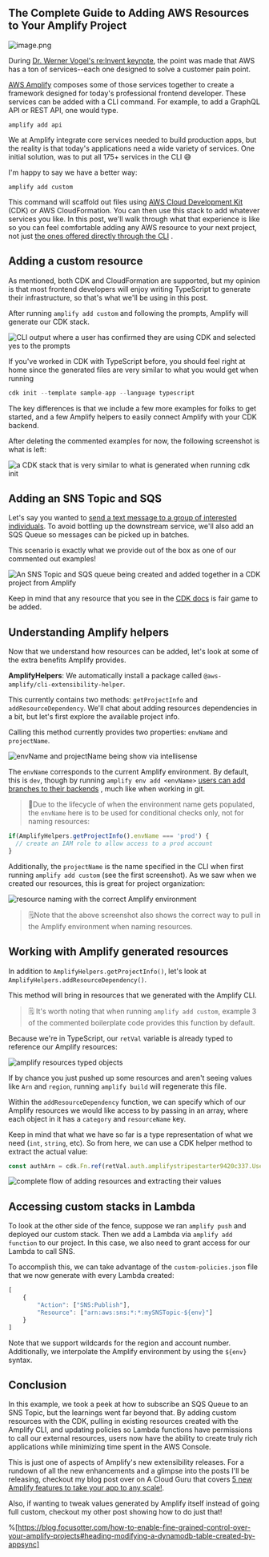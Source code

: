 ## The Complete Guide to Adding AWS Resources to Your Amplify Project


![image.png](https://cdn.hashnode.com/res/hashnode/image/upload/v1638891565224/1Xa3SzL8f.png)

During  [Dr. Werner Vogel's re:Invent keynote](https://www.youtube.com/watch?v=8_Xs8Ik0h1w), the point was made that AWS has a ton of services--each one designed to solve a customer pain point.

 [AWS Amplify](https://docs.amplify.aws) composes some of those services together to create a framework designed for today's professional frontend developer. These services can be added with a CLI command. For example, to add a GraphQL API or REST API, one would type.

`amplify add api`

We at Amplify integrate core services needed to build production apps, but the reality is that today's applications need a wide variety of services. One initial solution, was to put all 175+ services in the CLI 😅

I'm happy to say we have a better way:

`amplify add custom`

This command will scaffold out files using  [AWS Cloud Development Kit](https://aws.amazon.com/cdk/) (CDK) or AWS CloudFormation.  You can then use this stack to add whatever services you like. In this post, we'll walk through what that experience is like so you can feel comfortable adding any AWS resource to your next project,  not just [the ones offered directly through the CLI](https://docs.amplify.aws/cli/) .

## Adding a custom resource

As mentioned, both CDK and CloudFormation are supported, but my opinion is that most frontend developers will enjoy writing TypeScript to generate their infrastructure, so that's what we'll be using in this post. 

After running `amplify add custom` and following the prompts, Amplify will generate our CDK stack.

![CLI output where a user has confirmed they are using CDK and selected yes to the prompts](https://cdn.hashnode.com/res/hashnode/image/upload/v1638978503725/PiK4HVO8l.png)

If you've worked in CDK with TypeScript before, you should feel right at home since the generated files are very similar to what you would get when running 

```js
cdk init --template sample-app --language typescript
```

The key differences is that we include a few more examples for folks to get started, and a few Amplify helpers to easily connect Amplify with your CDK backend.

After deleting the commented examples for now, the following screenshot is what is left:

![a CDK stack that is very similar to what is generated when running cdk init](https://cdn.hashnode.com/res/hashnode/image/upload/v1638979030116/MHwL2vG6lN.png)

## Adding an SNS Topic and SQS 

Let's say you wanted to [send a text message to a group of interested individuals](https://blog.focusotter.com/send-an-sms-to-customers-using-react-and-aws-amplify). To avoid bottling up the downstream service, we'll also add an SQS Queue so messages can be picked up in batches.

This scenario is exactly what we provide out of the box as one of our commented out examples!

![An SNS Topic and SQS queue being created and added together in a CDK project from Amplify](https://cdn.hashnode.com/res/hashnode/image/upload/v1638981331864/h-hf6IhVl.png)

Keep in mind that any resource that you see in the  [CDK docs](https://docs.aws.amazon.com/cdk/api/latest/) is fair game to be added.

## Understanding Amplify helpers

Now that we understand how resources can be added, let's look at some of the extra benefits Amplify provides.

**AmplifyHelpers**: We automatically install a package called `@aws-amplify/cli-extensibility-helper`. 

This currently contains two methods: `getProjectInfo` and `addResourceDependency`. We'll chat about adding resources dependencies in a bit, but let's first explore the available project info.

Calling this method currently provides two properties: `envName` and `projectName`.

![envName and projectName being show via intellisense](https://cdn.hashnode.com/res/hashnode/image/upload/v1638984433953/pOlzlAf3r.png)

The `envName` corresponds to the current Amplify environment. By default, this is `dev`, though by running `amplify env add <envName>` [users can add branches to their backends](https://docs.amplify.aws/cli/teams/overview/) , much like when working in git.

> 🚨Due to the lifecycle of when the environment name gets populated, the `envName` here is to be used for conditional checks only, not for naming resources:

```js
if(AmplifyHelpers.getProjectInfo().envName === 'prod') {
  // create an IAM role to allow access to a prod account
}
```
Additionally, the `projectName` is the name specified in the CLI when first running `amplify add custom` (see the first screenshot). As we saw when we created our resources, this is great for project organization:

![resource naming with the correct Amplify environment](https://cdn.hashnode.com/res/hashnode/image/upload/v1638985245133/RVgGjxJqV.png)

> 🗒️Note that the above screenshot also shows the correct way to pull in the Amplify environment when naming resources.

## Working with Amplify generated resources

In addition to `AmplifyHelpers.getProjectInfo()`, let's look at `AmplifyHelpers.addResourceDependency()`.

This method will bring in resources that we generated with the Amplify CLI. 

> 🗒️ It's worth noting that when running `amplify add custom`, example 3 of the commented boilerplate code provides this function by default.

Because we're in TypeScript, our `retVal` variable is already typed to reference our Amplify resources:

![amplify resources typed objects](https://cdn.hashnode.com/res/hashnode/image/upload/v1638988680956/ooaE55wfl.png)

If by chance you just pushed up some resources and aren't seeing values like `Arn` and `region`, running `amplify build` will regenerate this file.

Within the `addResourceDependency` function, we can specify which of our Amplify resources we would like access to by passing in an array, where each object in it has a `category` and `resourceName` key.

Keep in mind that what we have so far is a type representation of what we need (`int`, `string`, etc). So from here, we can use a CDK helper method to extract the actual value:

```js
const authArn = cdk.Fn.ref(retVal.auth.amplifystripestarter9420c337.UserPoolArn)
```

![complete flow of adding resources and extracting their values](https://cdn.hashnode.com/res/hashnode/image/upload/v1638989231513/lnQF7hGWR.png)


## Accessing custom stacks in Lambda

To look at the other side of the fence, suppose we ran `amplify push` and deployed our custom stack. Then we add a Lambda via `amplify add function` to our project. In this case, we also need to grant access for our Lambda to call SNS.

To accomplish this, we can take advantage of the `custom-policies.json` file that we now generate with every Lambda created:

```js
[
	{
		"Action": ["SNS:Publish"],
		"Resource": ["arn:aws:sns:*:*:mySNSTopic-${env}"]
	}
]
```

Note that we support wildcards for the region and account number. Additionally, we interpolate the Amplify environment by using the `${env}` syntax.

## Conclusion

In this example, we took a peek at how to subscribe an SQS Queue to an SNS Topic, but the learnings went far beyond that. By adding custom resources with the CDK, pulling in existing resources created with the Amplify CLI, and updating policies so Lambda functions have permissions to call our external resources, users now have the ability to create truly rich applications while minimizing time spent in the AWS Console.

This is just one of aspects of Amplify's new extensibility releases. For a rundown of all the new enhancements and a glimpse into the posts I'll be releasing, checkout my blog post over on A Cloud Guru that covers [5 new Amplify features to take your app to any scale!](https://acloudguru.com/blog/engineering/5-new-amplify-features-to-take-your-app-to-any-scale).

Also, if wanting to tweak values generated by Amplify itself instead of going full custom, checkout my other post showing how to do just that!

%[https://blog.focusotter.com/how-to-enable-fine-grained-control-over-your-amplify-projects#heading-modifying-a-dynamodb-table-created-by-appsync]